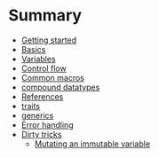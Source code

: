 # Summary
<!--
Text added here is not added to final book 
-->

- [Getting started](chapter_1/chapter_1.md)
- [Basics](chapter_2/chapter_2.md)
- [Variables](chapter_3/chapter_3.md)
- [Control flow](chapter_4/chapter_4.md)
- [Common macros](common_macros.md)
- [compound datatypes](compound_datatypes.md)
- [References](references/references.md)
- [traits]()
- [generics]()
- [Error handling]()
- [Dirty tricks](dirty_tricks/dirty_tricks_unsafe.md)
  - [Mutating an immutable variable](dirty_tricks/change_non_mutable_variable.md)

[//]: # (  - [Speedy Intoduction]&#40;chapter_1/speedy.md&#41;)

[//]: # (  - [Official documentation]&#40;chapter_1/docs.md&#41;)

[//]: # (  - [IDE]&#40;chapter_1/ide.md&#41;)

[//]: # (  - [Install and test]&#40;chapter_1/install.md&#41;)

